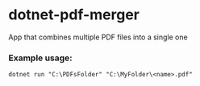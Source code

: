 # dotnet-pdf-merger
App that combines multiple PDF files into a single one

### Example usage:
```dotnet run "C:\PDFsFolder" "C:\MyFolder\<name>.pdf"```
